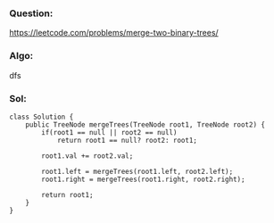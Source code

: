 ### Question:
https://leetcode.com/problems/merge-two-binary-trees/

### Algo:
dfs

### Sol:
```
class Solution {
    public TreeNode mergeTrees(TreeNode root1, TreeNode root2) {
        if(root1 == null || root2 == null) 
            return root1 == null? root2: root1;
        
        root1.val += root2.val;
        
        root1.left = mergeTrees(root1.left, root2.left);
        root1.right = mergeTrees(root1.right, root2.right);
        
        return root1;
    }
}
```

